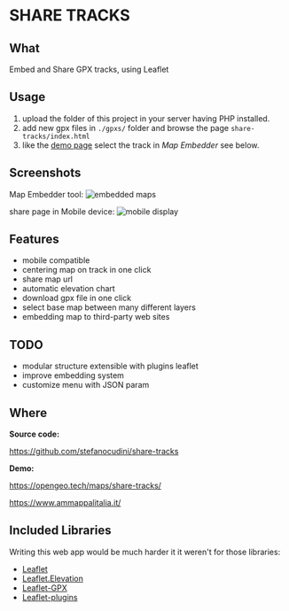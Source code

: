 SHARE TRACKS
============

What
------

Embed and Share GPX tracks, using Leaflet

Usage
------

1) upload the folder of this project in your server having PHP installed.
2) add new gpx files in `./gpxs/` folder and browse the page `share-tracks/index.html`
3) like the [demo page](https://opengeo.tech/maps/share-tracks/) select the track in *Map Embedder* see below.

Screenshots
------
Map Embedder tool:
![embedded maps](https://raw.github.com/stefanocudini/share-tracks/master/images/embed-map.png)

share page in Mobile device:
![mobile display](https://raw.github.com/stefanocudini/share-tracks/master/images/mobile-map.png)


Features
------

* mobile compatible
* centering map on track in one click
* share map url
* automatic elevation chart
* download gpx file in one click
* select base map between many different layers
* embedding map to third-party web sites

TODO
------
* modular structure extensible with plugins leaflet
* improve embedding system
* customize menu with JSON param

Where
------

**Source code:**

https://github.com/stefanocudini/share-tracks

**Demo:**

https://opengeo.tech/maps/share-tracks/

https://www.ammappalitalia.it/

Included Libraries
------

Writing this web app would be much harder it it weren't for those libraries:

* [Leaflet](https://github.com/Leaflet/Leaflet)
* [Leaflet.Elevation](https://github.com/MrMufflon/Leaflet.Elevation)
* [Leaflet-GPX](https://github.com/mpetazzoni/leaflet-gpx)
* [Leaflet-plugins](https://github.com/shramov/leaflet-plugins)
